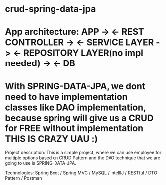 # crud-spring-data-jpa

# App architecture: APP -> <- REST CONTROLLER -> <- SERVICE LAYER -> <- REPOSITORY LAYER(no impl needed) -> <- DB

# With SPRING-DATA-JPA, we dont need to have implementation classes like DAO implementation, because spring will give us a CRUD for FREE without implementation THIS IS CRAZY UAU :)

Project description: This is a simple project, where we can use employee for multiple options based on CRUD Pattern and the DAO technique that we are going to use is SPRING-DATA-JPA.

Technologies: Spring Boot / Spring MVC / MySQL / IntellIJ / RESTful / DTO Pattern / Postman
